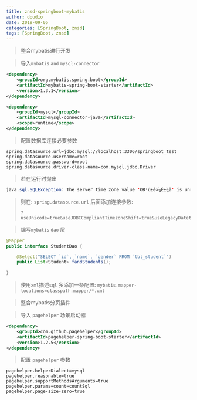 ```yaml
---
title: znsd-springboot-mybatis
author: doudio
date: 2019-09-05
categories: [SpringBoot, znsd]
tags: [SpringBoot, znsd]
---
```


> 整合mybatis进行开发

> 导入`mybatis` `and` `mysql-connector`

```xml
<dependency>
    <groupId>org.mybatis.spring.boot</groupId>
    <artifactId>mybatis-spring-boot-starter</artifactId>
    <version>1.3.1</version>
</dependency>

<dependency>
    <groupId>mysql</groupId>
    <artifactId>mysql-connector-java</artifactId>
    <scope>runtime</scope>
</dependency>
```

> 配置数据库连接必要参数

```properties
spring.datasource.url=jdbc:mysql://localhost:3306/springboot_test
spring.datasource.username=root
spring.datasource.password=root
spring.datasource.driver-class-name=com.mysql.jdbc.Driver
```

> 若在运行时抛出

```java
java.sql.SQLException: The server time zone value 'ÖÐ¹ú±ê×¼Ê±¼ä' is unrecognized or represents more than one time zone. You must configure either the server or JDBC driver (via the serverTimezone configuration property) to use a more specifc time zone value if you want to utilize time zone support.
```

> 则在: `spring.datasource.url` 后面添加连接参数: 
>
> ```properties
> ?useUnicode=true&useJDBCCompliantTimezoneShift=true&useLegacyDatetimeCode=false&serverTimezone=UTC
> ```

> 编写`mybatis` `dao` 层

```java
@Mapper
public interface StudentDao {

	@Select("SELECT `id`, `name`, `gender` FROM `tbl_student`")
	public List<Student> fandStudents();
	
}
```

> 使用`xml`描述`sql` 多添加一条配置: `mybatis.mapper-locations=classpath:mapper/*.xml`

> 整合mybatis分页插件

> 导入 `pagehelper` 场景启动器

```xml
<dependency>
    <groupId>com.github.pagehelper</groupId>
    <artifactId>pagehelper-spring-boot-starter</artifactId>
    <version>1.2.5</version>
</dependency>
```

> 配置 `pagehelper` 参数

```properties
pagehelper.helperDialect=mysql
pagehelper.reasonable=true
pagehelper.supportMethodsArguments=true
pagehelper.params=count=countSql
pagehelper.page-size-zero=true
```

